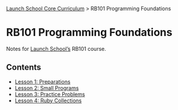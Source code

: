 [Launch School Core Curriculum][readme] >
RB101 Programming Foundations

# RB101 Programming Foundations

Notes for [Launch School’s][launch-school] RB101 course.

## Contents

- [Lesson 1: Preparations][lesson1]
- [Lesson 2: Small Programs][lesson2]
- [Lesson 3: Practice Problems][lesson3]
- [Lesson 4: Ruby Collections][lesson4]

[lesson1]: lesson_1_notes.md
[lesson2]: lesson_2/lesson-2-notes.md
[lesson3]: lesson_3/lesson-3-contents.md
[lesson4]: lesson_4/lesson-4-notes.md
[readme]: /README.md
[launch-school]: https://launchschool.com
